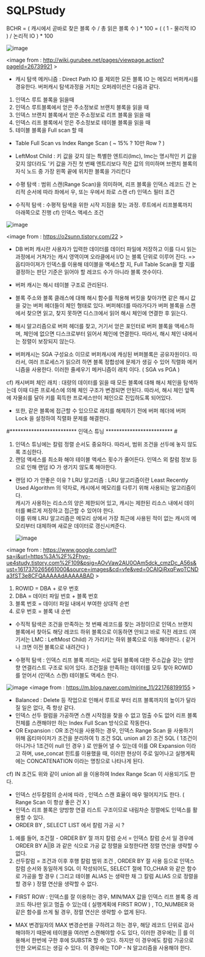 # SQLPStudy

BCHR = ( 캐시에서 곧바로 찾은 블록 수 / 총 읽은 블록 수 ) * 100 =  ( ( 1 - 물리적 IO ) / 논리적 IO ) * 100

![image](https://user-images.githubusercontent.com/44639709/113296850-f270e700-9334-11eb-8109-c2df9b85d11a.png)

<image from : http://wiki.gurubee.net/pages/viewpage.action?pageId=26739921 >

- 캐시 탐색 메커니즘 : Direct Path IO 를 제외한 모든 블록 IO 는 메모리 버퍼캐시를 경유한다. 버퍼캐시 탐색과정을 거치는 오퍼레이션은 다음과 같다.

1. 인덱스 루트 블록을 읽을때 <br/>
2. 인덱스 루트블록에서 얻은 주소정보로 브랜치 블록을 읽을 때 <br/>
3. 인덱스 브랜치 블록에서 얻은 주소정보로 리프 블록을 읽을 때 <br/>
4. 인덱스 리프 블록에서 얻은 주소정보로 테이블 블록을 읽을 때 <br/>
5. 테이블 블록을 Full scan 할 때 <br/>

- Table Full Scan vs Index Range Scan ( ~ 15% ? 10만 Row ? )

- LeftMost Child : 키 값을 갖지 않는 특별한 엔트리(lmc), lmc는 명시적인 키 값을 갖지 않더라도 '키 값을 가진 첫 번째 엔트리보다 작은 값의 의미하며 브랜치 블록의 자식 노드 중 가장 왼쪽 끝에 위치한 블록을 가리킨다

- 수평 탐색 : 범위 스캔(Range Scan)을 의미하며, 리프 블록을 인덱스 레코드 간 논리적 순서에 따라 좌에서 우, 또는 우에서 좌로 스캔
cf) 인덱스 필터 조건
- 수직적 탐색 : 수평적 탐색을 위한 시작 지점을 찾는 과정. 루트에서 리프블록까지 아래쪽으로 진행
cf) 인덱스 액세스 조건

![image](https://user-images.githubusercontent.com/44639709/113297872-213b8d00-9336-11eb-888d-87e3535e7125.png)

<image from : https://o2sunn.tistory.com/22 >

- DB 버퍼 캐시란 사용자가 입력한 데이터를 데이터 파일에 저장하고 이를 다시 읽는 과정에서 거쳐가는 캐시 영역이며 오라클에서 I/O 는 블록 단위로 이루어 진다.
=> 옵티마이져가 인덱스를 이용해 테이블을 액세스할 지, Full Table Scan을 할 지를 결정하는 판단 기준은 읽어야 할 레코드 수가 아니라 블록 갯수이다.

- 버퍼 캐시는 해시 테이블 구조로 관리된다.
- 블록 주소와 블록 클래스에 대해 해시 함수를 적용해 버킷을 찾아가면 같은 해시 값을 갖는 버퍼 헤더들이 체인 형태로 있다.  버퍼헤더를 따라가다가 버퍼 블록을 스캔에서 찾으면 읽고, 찾지 못하면 디스크에서 읽어 해시 체인에 연결한 후 읽는다.

- 해시 알고리즘으로 버퍼 헤더를 찾고, 거기서 얻은 포인터로 버퍼 블록을 액세스하며, 체인에 없으면 디스크로부터 읽어서 체인에 연결한다. 따라서, 해시 체인 내에서는 정렬이 보장되지 않는다.

- 버퍼캐시는 SGA 구성요소 이므로 버퍼캐시에 캐싱된 버퍼블록은 공유자원이다. 따라서, 여러 프로세스가 읽으려 하면 블록 정합성에 문제가 생길 수 있어 직렬화 메커니즘을 사용한다. 이러한 줄세우기 메커니즘이 래치 이다. ( SGA vs PGA )

cf) 캐시버퍼 체인 래치 : 대량의 데이터를 읽을 때 모든 블록에 대해 해시 체인을 탐색하는데 이때 다른 프로세스에 의해 체인 구조가 변경되면 안된다. 따라서, 해시 체인 앞쪽에 자물쇠를 달아 키를 획득한 프로세스만이 체인으로 진입하도록 되어있다.

- 또한, 같은 블록에 접근할 수 있으므로 래치를 해제하기 전에 버퍼 헤더에 버퍼 Lock 을 설정하여 직렬화 문제를 해결한다.

#************************* 인덱스 튜닝 ************************* #

1. 인덱스 튜닝에는 칼럼 정렬 순서도 중요하다. 따라서, 범위 조건을 선두에 놓지 않도록 조심한다.
2. 랜덤 액세스를 최소화 해야 테이블 액세스 횟수가 줄어든다. 인덱스 외 칼럼 정보 등으로 인해 랜덤 IO 가 생기지 않도록 해야한다.

- 랜덤 IO 가 안좋은 이유 ? LRU 알고리즘
: LRU 알고리즘이란 Least Recently Used Algorithm 의 약자로, 캐시에서 메모리를 다루기 위해 사용되는 알고리즘이다.<br/>
  캐시가 사용하는 리소스의 양은 제한되어 있고, 캐시는 제한된 리소스 내에서 데이터를 빠르게 저장하고 접근할 수 있어야 한다.<br/>
  이를 위해 LRU 알고리즘은 메모리 상에서 가장 최근에 사용된 적이 없는 캐시의 메모리부터 대체하며 새로운 데이터로 갱신시켜준다.
  
  ![image](https://user-images.githubusercontent.com/44639709/113301570-1edb3200-933a-11eb-90f8-8d790e856d24.png)

<image from : https://www.google.com/url?sa=i&url=https%3A%2F%2Fhyo-ue4study.tistory.com%2F109&psig=AOvVaw2AU0OAm5dck_cmzDc_A56s&ust=1617370265661000&source=images&cd=vfe&ved=0CAIQjRxqFwoTCNDa3fST3e8CFQAAAAAdAAAAABAD >

1) ROWID = DBA + 로우 번호
2) DBA = 데이터 파일 번호 + 블록 번호
3) 블록 번호 = 데이터 파일 내에서 부여한 상대적 순번
4) 로우 번호 = 블록 내 순번

- 수직적 탐색은 조건을 만족하는 첫 번째 레코드를 찾는 과정이므로 인덱스 브랜치 블록에서 찾아도 해당 레코드 하위 블록으로 이동하면 안되고 바로 직전 레코드 (여기서는 LMC : LeftMost Child) 가 가리키는 하위 블록으로 이동 해야한다. ( 같거나 크면 이전 블록으로 내려간다 )

- 수평적 탐색 : 인덱스 리프 블록 끼리는 서로 앞뒤 블록에 대한 주소갑슬 갖는 양방향 연결리스트 구조로 되어 있다. 조건절을 만족하는 데이터를 모두 찾아 ROWID 를 얻어서 (인덱스 스캔) 테이블도 액세스 한다.

![image](https://user-images.githubusercontent.com/44639709/113301944-85605000-933a-11eb-9d55-d24b09dfeca0.png)
<image from : https://m.blog.naver.com/mirine_11/221768199155 >

- Balanced : Delete 등 작업으로 인해서 루트로 부터 리프 블록까지의 높이가 달라질 일은 없다, 즉 항상 같다.
- 인덱스 선두 컬럼을 가공하면 스캔 시작점을 찾을 수 없고 멈출 수도 없어 리프 블록 전체를 스캔해야만 하는 Index Full Scan 방식으로 작동한다.
- OR Expansion : OR 조건식을 사용하는 경우, 인덱스 Range Scan 을 사용하기 위해 옵티마이저가 조건을 분리하여 1) 조건 SQL union all 2) 조건 SQL ( 1조건이 아니거나 1조건이 null 인 경우 ) 로 만들어 낼 수 있는데 이를 OR Expansion 이라고 하며, use_concat 힌트를 이용했을 때, 이러한 현상이 주로 일어나고 실행계획에는 CONCATENATION 이라는 명칭으로 나타나게 된다.

cf) IN 조건도 위와 같이 union all 을 이용하여 Index Range Scan 이 사용되기도 한다.

- 인덱스 선두칼럼의 순서에 따라 , 인덱스 스캔 효율이 매우 떨어지기도 한다. ( Range Scan 이 항상 좋은 건 X )
- 인덱스 리프 블록은 양방향 연결 리스트 구조이므로 내림차순 정렬에도 인덱스를 활용할 수 있다.
- ORDER BY , SELECT LIST 에서 칼럼 가공 시 ?

1) 예를 들어, 조건절 - ORDER BY 절 까지 칼럼 순서 = 인덱스 칼럼 순서 일 경우에 ORDER BY A||B 과 같은 식으로 가공 값 정렬을 요청한다면 정렬 연산을 생략할 수 없다.
2) 선두칼럼 = 조건과 이후 후행 칼럼 범위 조건 , ORDER BY 절 사용 등으로 인덱스 칼럼 순서와 동일하게 SQL 이 작성되어도, SELECT 절에 TO_CHAR 와 같은 함수로 가공을 할 경우 ( 그리고 테이블 ALIAS 는 생략한 채 그 칼럼 ALIAS 으로 정렬을 할 경우 ) 정렬 연산을 생략할 수 없다.


- FIRST ROW : 인덱스를 잘 이용하는 경우, MIN/MAX 값을 인덱스 리프 블록 중 레코드 하나만 읽고 멈출 수 있는데 ( 실행계획에 FIRST ROW ) , TO_NUMBER 와 같은 함수를 쓰게 될 경우, 정렬 연산은 생략할 수 없게 된다.

* MAX 변경일자의 MAX 변경순번을 구하려고 하는 경우, 해당 레코드 단위로 검사해야하기 때문에 테이블을 여러번 스캔해야할 수도 있다, 이러한 경우에는 || 를 이용해서 한번에 구한 후에 SUBSTR 할 수 있다. 하지만 이 경우에도 칼럼 가공으로 인한 오버로드는 생길 수 있다. 이 경우에는 TOP - N 알고리즘을 사용해야 한다.
